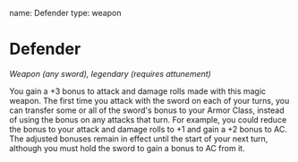 name: Defender
type: weapon

# Defender
_Weapon (any sword), legendary (requires attunement)_

You gain a +3 bonus to attack and damage rolls made with this magic weapon.
The first time you attack with the sword on each of your turns, you can transfer some or all of the sword's bonus to your Armor Class, instead of using the bonus on any attacks that turn. For example, you could reduce the bonus to your attack and damage rolls to +1 and gain a +2 bonus to AC. The adjusted bonuses remain in effect until the start of your next turn, although you must hold the sword to gain a bonus to AC from it.

